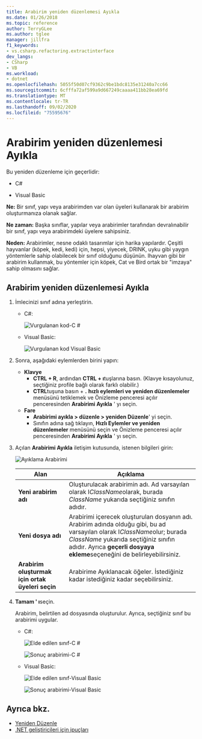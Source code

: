 ```yaml
---
title: Arabirim yeniden düzenlemesi Ayıkla
ms.date: 01/26/2018
ms.topic: reference
author: TerryGLee
ms.author: tglee
manager: jillfra
f1_keywords:
- vs.csharp.refactoring.extractinterface
dev_langs:
- CSharp
- VB
ms.workload:
- dotnet
ms.openlocfilehash: 5055f50d07cf9362c9be1bdc8135e31240a7cc66
ms.sourcegitcommit: 6cfffa72af599a9d667249caaaa411bb28ea69fd
ms.translationtype: MT
ms.contentlocale: tr-TR
ms.lasthandoff: 09/02/2020
ms.locfileid: "75595676"
---
```

# <a name="extract-an-interface-refactoring"></a>Arabirim yeniden düzenlemesi Ayıkla

Bu yeniden düzenleme için geçerlidir:

- C#

- Visual Basic

**Ne:** Bir sınıf, yapı veya arabirimden var olan üyeleri kullanarak bir arabirim oluşturmanıza olanak sağlar.

**Ne zaman:** Başka sınıflar, yapılar veya arabirimler tarafından devralınabilir bir sınıf, yapı veya arabirimdeki üyelere sahipsiniz.

**Neden:** Arabirimler, nesne odaklı tasarımlar için harika yapılardır. Çeşitli hayvanlar (köpek, kedi, kedi) için, hepsi, yiyecek, DRINK, uyku gibi yaygın yöntemlerle sahip olabilecek bir sınıf olduğunu düşünün. Ihayvan gibi bir arabirim kullanmak, bu yöntemler için köpek, Cat ve Bird ortak bir "imzaya" sahip olmasını sağlar.

## <a name="extract-an-interface-refactoring"></a>Arabirim yeniden düzenlemesi Ayıkla

1. İmlecinizi sınıf adına yerleştirin.

   - C#:

       ![Vurgulanan kod-C #](media/extractinterface-highlight-cs.png)

   - Visual Basic:

       ![Vurgulanan kod Visual Basic](media/extractinterface-highlight-vb.png)

2. Sonra, aşağıdaki eylemlerden birini yapın:

   - **Klavye**
      - **CTRL + R**, ardından **CTRL + ı**tuşlarına basın. (Klavye kısayolunuz, seçtiğiniz profile bağlı olarak farklı olabilir.)
      - **CTRL**tuşuna basın + **.** **hızlı eylemleri ve yeniden düzenlemeler** menüsünü tetiklemek ve Önizleme penceresi açılır penceresinden **Arabirimi Ayıkla** ' yı seçin.
   - **Fare**
      - **Arabirimi ayıkla > düzenle > yeniden Düzenle**' yi seçin.
      - Sınıfın adına sağ tıklayın, **Hızlı Eylemler ve yeniden düzenlemeler** menüsünü seçin ve Önizleme penceresi açılır penceresinden **Arabirimi Ayıkla** ' yı seçin.

3. Açılan **Arabirimi Ayıkla** iletişim kutusunda, istenen bilgileri girin:

   ![Ayıklama Arabirimi](media/extractinterface-dialog-same-file.png)

   | Alan | Açıklama |
   | - | - |
   | **Yeni arabirim adı** | Oluşturulacak arabirimin adı. Ad varsayılan olarak I*ClassName*olarak, burada *ClassName* yukarıda seçtiğiniz sınıfın adıdır. |
   | **Yeni dosya adı** | Arabirimi içerecek oluşturulan dosyanın adı. Arabirim adında olduğu gibi, bu ad varsayılan olarak I*ClassName*olur; burada *ClassName* yukarıda seçtiğiniz sınıfın adıdır. Ayrıca **geçerli dosyaya ekleme**seçeneğini de belirleyebilirsiniz. |
   | **Arabirim oluşturmak için ortak üyeleri seçin** | Arabirime Ayıklanacak öğeler. İstediğiniz kadar istediğiniz kadar seçebilirsiniz. |

4. **Tamam ' ı**seçin.

   Arabirim, belirtilen ad dosyasında oluşturulur. Ayrıca, seçtiğiniz sınıf bu arabirimi uygular.

   - C#:

      ![Elde edilen sınıf-C #](media/extractinterface-class-cs.png)

      ![Sonuç arabirimi-C #](media/extractinterface-interface-cs.png)

   - Visual Basic:

      ![Elde edilen sınıf-Visual Basic](media/extractinterface-class-vb.png)

      ![Sonuç arabirimi-Visual Basic](media/extractinterface-interface-vb.png)

## <a name="see-also"></a>Ayrıca bkz.

- [Yeniden Düzenle](../refactoring-in-visual-studio.md)
- [.NET geliştiricileri için ipuçları](../csharp-developer-productivity.md)
